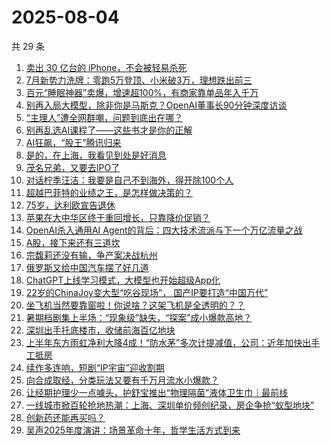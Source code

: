 # 2025-08-04

共 29 条

<!-- BEGIN 36KR -->
<!-- 最后更新时间 2025-08-04 03:08:26 +0800 -->
1. [卖出 30 亿台的 iPhone，不会被轻易杀死](https://36kr.com/p/3405472832097664)
1. [7月新势力洗牌：零跑5万登顶、小米破3万，理想跌出前三](https://36kr.com/p/3405110460092036)
1. [百元“睡眠神器”卖爆，增速超100%，有商家靠单品年入千万](https://36kr.com/p/3405711697333636)
1. [别再入局大模型，除非你是马斯克？OpenAI董事长90分钟深度访谈](https://36kr.com/p/3406437061987972)
1. [“主理人”遭全网群嘲，问题到底出在哪？](https://36kr.com/p/3405025384402560)
1. [别再乱选AI课程了——这些书才是你的正解](https://36kr.com/p/3378474084538880)
1. [AI狂飙，“股王”腾讯归来](https://36kr.com/p/3405171858640513)
1. [是的，在上海，我看见到处是好消息](https://36kr.com/p/3403762921082503)
1. [茂名兄弟，又要去IPO了](https://36kr.com/p/3406740607602052)
1. [对话柠季汪洁：我要是自己不到海外，得开除100个人](https://36kr.com/p/3403764196085126)
1. [超越巴菲特的业绩之王，是怎样做决策的？](https://36kr.com/p/3401113517853061)
1. [75岁，达利欧宣告退休](https://36kr.com/p/3405374465379969)
1. [苹果在大中华区终于重回增长，只靠降价促销？](https://36kr.com/p/3405377219825026)
1. [OpenAI杀入通用AI Agent的背后：四大技术流派与下一个万亿流量之战](https://36kr.com/p/3406722528172417)
1. [A股，接下来还有三道坎](https://36kr.com/p/3405601907051906)
1. [宗馥莉还没有输，争产案决战杭州](https://36kr.com/p/3405396125273733)
1. [俄罗斯又给中国汽车摆了好几道](https://36kr.com/p/3406398921428614)
1. [ChatGPT上线学习模式，大模型也开始超级App化](https://36kr.com/p/3405513190903424)
1. [22岁的ChinaJoy变大型“吃谷现场”， 国产IP要打造“中国万代”](https://36kr.com/p/3405486801210754)
1. [坐飞机当然要靠窗啦！你说啥？这架飞机是全透明的？？](https://36kr.com/p/3405649586163331)
1. [暑期档剧集上半场：“现象级”缺失，“探案”成小爆款高地？](https://36kr.com/p/3404411552648841)
1. [深圳出手托底楼市，收储前海百亿地块](https://36kr.com/p/3400903794739588)
1. [上半年东方雨虹净利大降4成！“防水茅”多次计提减值，公司：近年加快出手工抵房](https://36kr.com/p/3405377220021897)
1. [续作多连响，短剧“IP宇宙”迎收割期](https://36kr.com/p/3404255886577281)
1. [向合成取经，分类玩法又要有千万月流水小爆款？](https://36kr.com/p/3404361828126339)
1. [让经期护理少一点噱头，护舒宝推出“物理隔菌”液体卫生巾｜最前线](https://36kr.com/p/3403994763251329)
1. [一线城市掀百轮抢地热潮：上海、深圳单价频创纪录，房企争抢“蚁型地块”](https://36kr.com/p/3401276987754886)
1. [创新药还能再买吗？](https://36kr.com/p/3404943242071684)
1. [吴声2025年度演讲：场景革命十年，哲学生活方式到来](https://36kr.com/p/3407126398045568)
<!-- END 36KR -->